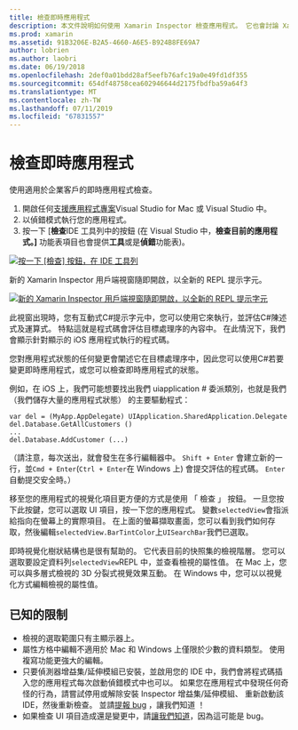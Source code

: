 ```yaml
---
title: 檢查即時應用程式
description: 本文件說明如何使用 Xamarin Inspector 檢查應用程式。 它也會討論 Xamarin Inspector 工具的限制。
ms.prod: xamarin
ms.assetid: 91B3206E-B2A5-4660-A6E5-B924B8FE69A7
author: lobrien
ms.author: laobri
ms.date: 06/19/2018
ms.openlocfilehash: 2def0a01bdd28af5eefb76afc19a0e49fd1df355
ms.sourcegitcommit: 654df48758cea602946644d2175fbdfba59a64f3
ms.translationtype: MT
ms.contentlocale: zh-TW
ms.lasthandoff: 07/11/2019
ms.locfileid: "67831557"
---
```

# <a name="inspecting-live-applications"></a>檢查即時應用程式

使用適用於企業客戶的即時應用程式檢查。

1. 開啟任何[支援應用程式專案](~/tools/inspector/install.md#supported-platforms)Visual Studio for Mac 或 Visual Studio 中。
1. 以偵錯模式執行您的應用程式。
1. 按一下 [**檢查**IDE 工具列中的按鈕 (在 Visual Studio 中，**檢查目前的應用程式。]** 功能表項目也會提供**工具**或是**偵錯**功能表)。

[![](inspect-images/mac-heres-the-button.png "按一下 [檢查] 按鈕，在 IDE 工具列")](inspect-images/mac-heres-the-button.png#lightbox)

新的 Xamarin Inspector 用戶端視窗隨即開啟，以全新的 REPL 提示字元。

[![](inspect-images/inspector-0.7.0-map-inspect-small.png "新的 Xamarin Inspector 用戶端視窗隨即開啟，以全新的 REPL 提示字元")](inspect-images/inspector-0.7.0-map-inspect.png#lightbox)

此視窗出現時，您有互動式C#提示字元中，您可以使用它來執行，並評估C#陳述式及運算式。 特點這就是程式碼會評估目標處理序的內容中。 在此情況下，我們會顯示針對顯示的 iOS 應用程式執行的程式碼。

您對應用程式狀態的任何變更會闡述它在目標處理序中，因此您可以使用C#若要變更即時應用程式，或您可以檢查即時應用程式的狀態。

例如，在 iOS 上，我們可能想要找出我們 uiapplication # 委派類別，也就是我們 （我們儲存大量的應用程式狀態） 的主要驅動程式：

    var del = (MyApp.AppDelegate) UIApplication.SharedApplication.Delegate
    del.Database.GetAllCustomers ()
    ...
    del.Database.AddCustomer (...)

（請注意，每次送出，就會發生在多行編輯器中。 `Shift + Enter` 會建立新的一行，並`Cmd + Enter`(`Ctrl + Enter`在 Windows 上) 會提交評估的程式碼。 `Enter` 自動提交安全時。）

移至您的應用程式的視覺化項目更方便的方式是使用 「 檢查 」 按鈕。 一旦您按下此按鍵，您可以選取 UI 項目，按一下您的應用程式。 變數`selectedView`會指派給指向在螢幕上的實際項目。 在上面的螢幕擷取畫面，您可以看到我們如何存取，然後編輯`selectedView.BarTintColor`上`UISearchBar`我們已選取。

即時視覺化樹狀結構也是很有幫助的。 它代表目前的快照集的檢視階層。 您可以選取要設定資料列`selectedView`REPL 中，並查看檢視的屬性值。 在 Mac 上，您可以與多層式檢視的 3D 分裂式視覺效果互動。 在 Windows 中，您可以以視覺化方式編輯檢視的屬性值。

## <a name="known-limitations"></a>已知的限制

- 檢視的選取範圍只有主顯示器上。
- 屬性方格中編輯不適用於 Mac 和 Windows 上僅限於少數的資料類型。 使用複寫功能更強大的編輯。
- 只要偵測器增益集/延伸模組已安裝，並啟用您的 IDE 中，我們會將程式碼插入您的應用程式每次啟動偵錯模式中也可以。 如果您在應用程式中發現任何奇怪的行為，請嘗試停用或解除安裝 Inspector 增益集/延伸模組、 重新啟動該 IDE，然後重新檢查。 並請[提報 bug](~/tools/inspector/install.md#reporting-bugs) ，讓我們知道 ！
- 如果檢查 UI 項目造成還是變更中，請[讓我們知道](~/tools/inspector/install.md#reporting-bugs)，因為這可能是 bug。

